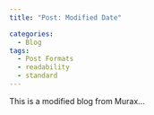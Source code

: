 ```yaml
---
title: "Post: Modified Date"

categories:
  - Blog
tags:
  - Post Formats
  - readability
  - standard
---
```


This is a modified blog from Murax...
